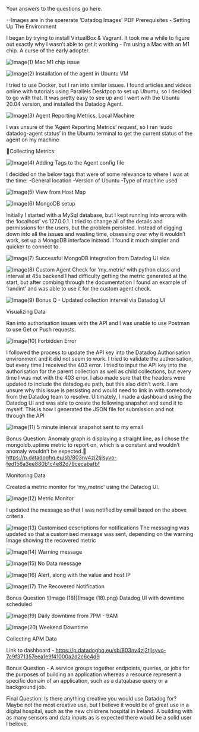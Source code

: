 Your answers to the questions go here.

--Images are in the spererate 'Datadog Images' PDF
Prerequisites - Setting Up The Environment

I began by trying to install VirtualBox & Vagrant. It took me a while to figure out exactly why I wasn’t able to get it working - I’m using a Mac with an M1 chip. A curse of the early adopter.

![Image(1)](Image(1).png) Mac M1 chip issue

![Image(2)](Image(2).png) Installation of the agent in Ubuntu VM

I tried to use Docker, but I ran into similar issues. I found articles and videos online with tutorials using Parallels Desktpop to set up Ubuntu, so I decided to go with that. It was pretty easy to see up and I went with the Ubuntu 20.04 version, and installed the Datadog Agent.

![Image(3)](Image(3).png) Agent Reporting Metrics, Local Machine

I was unsure of the ‘Agent Reporting Metrics’ request, so I ran ‘sudo datadog-agent status’ in the Ubuntu terminal to get the current status of the agent on my machine

Collecting Metrics:

![Image(4)](Image(4).png) Adding Tags to the Agent config file

I decided on the below tags that were of some relevance to where I was at the time:
-General location
-Version of Ubuntu 
-Type of machine used

![Image(5)](Image(5).png) View from Host Map

![Image(6)](Image(6).png) MongoDB setup

Initially I started with a MySql database, but I kept running into errors with the ‘localhost’ vs 127.0.0.1. I tried to change all of the details and permissions for the users, but the problem persisted. Instead of digging down into all the issues and wasting time, obsessing over why it wouldn’t work, set up a MongoDB interface instead. I found it much simpler and quicker to connect to.

![Image(7)](Image(7).png) Successful MongoDB integration from Datadog UI side

![Image(8)](Image(8).png) Custom Agent Check for ‘my_metric’ with python class and interval at 45s backend
I had difficulty getting the metric generated at the start, but after combing through the documentation I found an example of ‘randint’ and was able to use it for the custom agent check.

![Image(9)](Image(9).png) Bonus Q - Updated collection interval via Datadog UI

Visualizing Data

Ran into authorisation issues with the API and I was unable to use Postman to use Get or Push requests.

![Image(10)](Image(10).png) Forbidden Error

I followed the process to update the API key into the Datadog Authorisation environment and it did not seem to work. 
I tried to validate the authorisation, but every time I received the 403 error. I tried to input the API key into the authorisation for the parent collection as well as child collections, but every time I was met with the 403 error.
I also made sure that the headers were updated to include the datadog.eu path, but this also didn’t work. I am unsure why this issue is persisting and would need to link in with somebody from the Datadog team to resolve.
Ultimately, I made a dashboard using the Datadog UI and was able to create the following snapshot and send it to myself. This is how I generated the JSON file for submission and not through the API

![Image(11)](Image(11).png) 5 minute interval snapshot sent to my email

Bonus Question: Anomaly graph is displaying a straight line, as I chose the mongoldb.uptime metric to report on, which is a constant and wouldn’t anomaly wouldn’t be expected.
https://p.datadoghq.eu/sb/803nv4zj2tjisyvo-fed156a3ee880b1c4e82d79cecabafbf

Monitoring Data

Created a metric monitor for ‘my_metric’ using the Datadog UI.

![Image(12)](Image(12).png) Metric Monitor

I updated the message so that I was notified by email based on the above criteria. 

![Image(13)](Image(13).png) Customised descriptions for notifications
The messaging was updated so that a customised message was sent, depending on the warning
Image showing the recovered metric

![Image(14)](Image(14).png) Warning message

![Image(15)](Image(15).png) No Data message

![Image(16)](Image(16).png) Alert,  along with the value and host IP 

![Image(17)](Image(17).png) The Recovered Notification

Bonus Question
![Image (18)](Image (18).png) Datadog UI with downtime scheduled 

![Image(19)](Image(19).png) Daily downtime from 7PM - 9AM

![Image(20)](Image(20).png) Weekend Downtime

Collecting APM Data

Link to dashboard - https://p.datadoghq.eu/sb/803nv4zj2tjisyvo-7c9f371357eea1e9f41000a2d2c6c4d9

Bonus Question - A service groups together endpoints, queries, or jobs for the purposes of building an application whereas a resource represent a specific domain of an application, such as a datqabase query or a background job.

Final Question: Is there anything creative you would use Datadog for?
Maybe not the most creative use, but I believe it would be of great use in a digital hospital, such as the new childrens hospital in Ireland. A building with as many sensors and data inputs as is expected there would be a solid user I believe.
